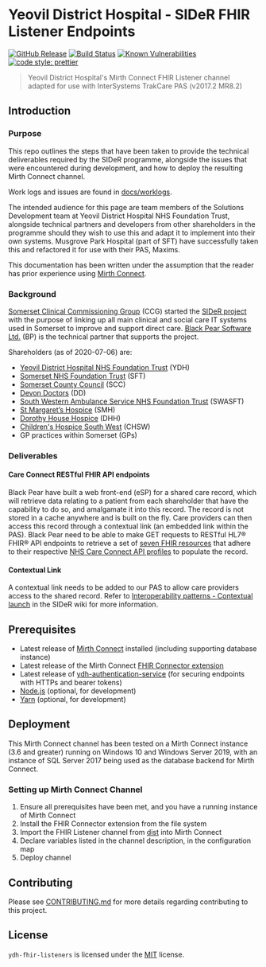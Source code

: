 # Yeovil District Hospital - SIDeR FHIR Listener Endpoints

[![GitHub Release](https://img.shields.io/github/release/Fdawgs/ydh-fhir-listeners.svg)](https://github.com/Fdawgs/ydh-fhir-listeners/releases/latest/) [![Build Status](https://travis-ci.com/Fdawgs/ydh-fhir-listeners.svg?branch=master)](https://travis-ci.com/Fdawgs/ydh-fhir-listeners) [![Known Vulnerabilities](https://snyk.io/test/github/Fdawgs/ydh-fhir-listeners/badge.svg)](https://snyk.io/test/github/Fdawgs/ydh-fhir-listeners) [![code style: prettier](https://img.shields.io/badge/code_style-prettier-ff69b4.svg?style=flat-square)](https://github.com/prettier/prettier)

> Yeovil District Hospital's Mirth Connect FHIR Listener channel adapted for use with InterSystems TrakCare PAS (v2017.2 MR8.2)

## Introduction

### Purpose

This repo outlines the steps that have been taken to provide the technical deliverables required by the SIDeR programme, alongside the issues that were encountered during development, and how to deploy the resulting Mirth Connect channel.

Work logs and issues are found in [docs/worklogs](https://github.com/Fdawgs/ydh-fhir-listeners/tree/master/docs/worklogs).

The intended audience for this page are team members of the Solutions Development team at Yeovil District Hospital NHS Foundation Trust, alongside technical partners and developers from other shareholders in the programme should they wish to use this and adapt it to implement into their own systems. Musgrove Park Hospital (part of SFT) have successfully taken this and refactored it for use with their PAS, Maxims.

This documentation has been written under the assumption that the reader has prior experience using [Mirth Connect](https://github.com/nextgenhealthcare/connect).

### Background

[Somerset Clinical Commissioning Group](https://www.somersetccg.nhs.uk/#) (CCG) started the [SIDeR project](https://www.somersetccg.nhs.uk/your-health/sharing-your-information/sider/) with the purpose of linking up all main clinical and social care IT systems used in Somerset to improve and support direct care. [Black Pear Software Ltd.](https://www.blackpear.com/) (BP) is the technical partner that supports the project.

Shareholders (as of 2020-07-06) are:

-   [Yeovil District Hospital NHS Foundation Trust](https://yeovilhospital.co.uk/) (YDH)
-   [Somerset NHS Foundation Trust](https://www.somersetft.nhs.uk/) (SFT)
-   [Somerset County Council](https://www.somerset.gov.uk/) (SCC)
-   [Devon Doctors](https://www.devondoctors.co.uk/) (DD)
-   [South Western Ambulance Service NHS Foundation Trust](https://www.swast.nhs.uk/) (SWASFT)
-   [St Margaret’s Hospice](https://www.somerset-hospice.org.uk/) (SMH)
-   [Dorothy House Hospice](https://www.dorothyhouse.org.uk/) (DHH)
-   [Children's Hospice South West](https://www.chsw.org.uk/) (CHSW)
-   GP practices within Somerset (GPs)

### Deliverables

#### Care Connect RESTful FHIR API endpoints

Black Pear have built a web front-end (eSP) for a shared care record, which will retrieve data relating to a patient from each shareholder that have the capability to do so, and amalgamate it into this record. The record is not stored in a cache anywhere and is built on the fly.
Care providers can then access this record through a contextual link (an embedded link within the PAS).
Black Pear need to be able to make GET requests to RESTful HL7® FHIR® API endpoints to retrieve a set of [seven FHIR resources](https://github.com/Fdawgs/ydh-fhir-listeners/blob/master/docs/worklogs/fhir_endpoints.md) that adhere to their respective [NHS Care Connect API profiles](https://nhsconnect.github.io/CareConnectAPI/) to populate the record.

#### Contextual Link

A contextual link needs to be added to our PAS to allow care providers access to the shared record. Refer to [Interoperability patterns - Contextual launch](https://github.com/Somerset-SIDeR-Programme/SIDeR-interop-patterns/wiki/contextual-launch) in the SIDeR wiki for more information.

## Prerequisites

-   Latest release of [Mirth Connect](https://github.com/nextgenhealthcare/connect) installed (including supporting database instance)
-   Latest release of the Mirth Connect [FHIR Connector extension](https://ng.nextgen.com/l/488571/2018-03-16/6w3yr)
-   Latest release of [ydh-authentication-service](https://github.com/Fdawgs/ydh-authentication-service) (for securing endpoints with HTTPs and bearer tokens)
-   [Node.js](https://nodejs.org/en/) (optional, for development)
-   [Yarn](https://yarnpkg.com) (optional, for development)

## Deployment

This Mirth Connect channel has been tested on a Mirth Connect instance (3.6 and greater) running on Windows 10 and Windows Server 2019, with an instance of SQL Server 2017 being used as the database backend for Mirth Connect.

### Setting up Mirth Connect Channel

1. Ensure all prerequisites have been met, and you have a running instance of Mirth Connect
2. Install the FHIR Connector extension from the file system
3. Import the FHIR Listener channel from [dist](https://github.com/Fdawgs/ydh-fhir-listeners/tree/master/dist) into Mirth Connect
4. Declare variables listed in the channel description, in the configuration map
5. Deploy channel

## Contributing

Please see [CONTRIBUTING.md](https://github.com/Fdawgs/ydh-fhir-listeners/blob/master/CONTRIBUTING.md) for more details regarding contributing to this project.

## License

`ydh-fhir-listeners` is licensed under the [MIT](https://github.com/Fdawgs/ydh-fhir-listeners/blob/master/LICENSE) license.
